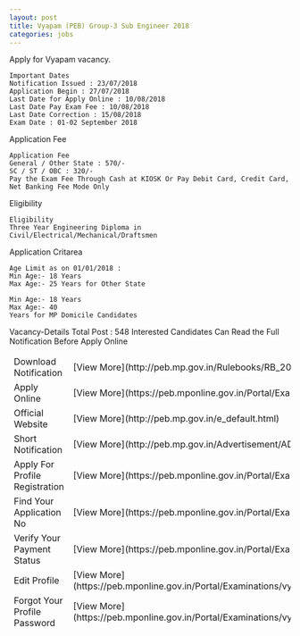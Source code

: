 ```yaml
---
layout: post
title: Vyapam (PEB) Group-3 Sub Engineer 2018 
categories: jobs
---
```


Apply for Vyapam vacancy.

    Important Dates 
    Notification Issued : 23/07/2018 
    Application Begin : 27/07/2018 
    Last Date for Apply Online : 10/08/2018 
    Last Date Pay Exam Fee : 10/08/2018 
    Last Date Correction : 15/08/2018 
    Exam Date : 01-02 September 2018

Application Fee

    Application Fee 
    General / Other State : 570/- 
    SC / ST / OBC : 320/- 
    Pay the Exam Fee Through Cash at KIOSK Or Pay Debit Card, Credit Card, Net Banking Fee Mode Only

Eligibility

    Eligibility
    Three Year Engineering Diploma in Civil/Electrical/Mechanical/Draftsmen

Application Critarea

    Age Limit as on 01/01/2018 : 
    Min Age:- 18 Years 
    Max Age:- 25 Years for Other State 

    Min Age:- 18 Years 
    Max Age:- 40 
    Years for MP Domicile Candidates 

Vacancy-Details Total Post : 548
Interested Candidates Can Read the Full Notification Before Apply Online


<table class="vac-det">

<thead>

<tr id="ContentPlaceHolder1_Tr1">

<td><span id="ContentPlaceHolder1_Label1">Download Notification</span></td>

<td>[View More](http://peb.mp.gov.in/Rulebooks/RB_2018/Group_3_sub_eng_Rule%20Book_2018.pdf)</td>

</tr>

<tr id="ContentPlaceHolder1_Tr2">

<td><span id="ContentPlaceHolder1_Label2">Apply Online</span></td>

<td>[View More](https://peb.mponline.gov.in/Portal/Examinations/Vyapam/examsList.aspx)</td>

</tr>

<tr id="ContentPlaceHolder1_Tr3">

<td><span id="ContentPlaceHolder1_Label3">Official Website</span></td>

<td>[View More](http://peb.mp.gov.in/e_default.html)</td>

</tr>

<tr id="ContentPlaceHolder1_Tr4">

<td><span id="ContentPlaceHolder1_Label4">Short Notification</span></td>

<td>[View More](http://peb.mp.gov.in/Advertisement/ADV_2018/SUB_ENG_2018_ADVT.jpg)</td>

</tr>

<tr id="ContentPlaceHolder1_Tr5">

<td><span id="ContentPlaceHolder1_Label5">Apply For Profile Registration</span></td>

<td>[View More](https://peb.mponline.gov.in/Portal/Examinations/Vyapam/examsList.aspx#parentHorizontalTab2)</td>

</tr>

<tr id="ContentPlaceHolder1_Tr7">

<td><span id="ContentPlaceHolder1_Label7">Find Your Application No</span></td>

<td>[View More](https://peb.mponline.gov.in/Portal/Examinations/vyapam/Searchdetail.aspx)</td>

</tr>

<tr id="ContentPlaceHolder1_Tr8">

<td><span id="ContentPlaceHolder1_Label8">Verify Your Payment Status</span></td>

<td>[View More](https://peb.mponline.gov.in/Portal/Examinations/vyapam/ViewApplictaion.aspx)</td>

</tr>

<tr id="ContentPlaceHolder1_Tr9">

<td><span id="ContentPlaceHolder1_Label9">Edit Profile</span></td>

<td>[View More](https://peb.mponline.gov.in/Portal/Examinations/vyapamRecruitment/Forms/CandidateProfiling/FrmEntryFormEdit.aspx)</td>

</tr>

<tr id="ContentPlaceHolder1_Tr10">

<td><span id="ContentPlaceHolder1_Label10">Forgot Your Profile Password</span></td>

<td>[View More](https://peb.mponline.gov.in/Portal/Examinations/vyapamRecruitment/Forms/CandidateProfiling/ProfileForgotPassword.aspx)</td>

</tr>

</thead>

</table>